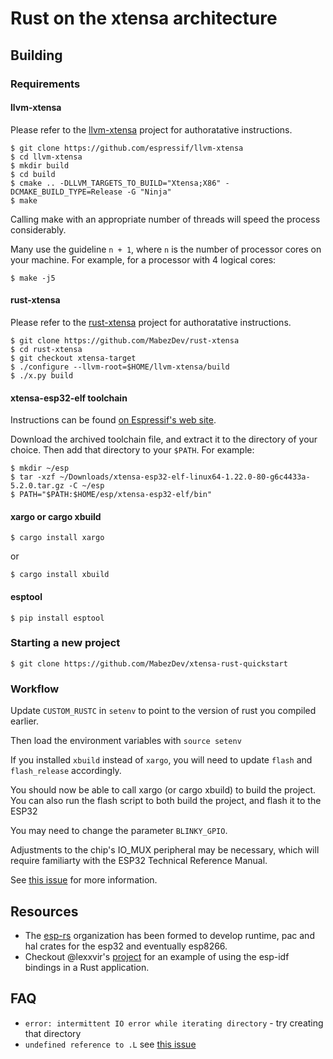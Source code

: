 
# Rust on the xtensa architecture

## Building

### Requirements

#### llvm-xtensa
Please refer to the [llvm-xtensa](https://github.com/espressif/llvm-xtensa) project for authoratative instructions.

    $ git clone https://github.com/espressif/llvm-xtensa
    $ cd llvm-xtensa
    $ mkdir build
    $ cd build
    $ cmake .. -DLLVM_TARGETS_TO_BUILD="Xtensa;X86" -DCMAKE_BUILD_TYPE=Release -G "Ninja"
    $ make

Calling make with an appropriate number of threads will speed the process considerably.

Many use the guideline `n + 1`, where `n` is the number of processor cores on your machine. For example, for a processor with 4 logical cores:
    
    $ make -j5

#### rust-xtensa
Please refer to the [rust-xtensa](https://github.com/MabezDev/rust-xtensa) project for authoratative instructions.

    $ git clone https://github.com/MabezDev/rust-xtensa
    $ cd rust-xtensa
    $ git checkout xtensa-target
    $ ./configure --llvm-root=$HOME/llvm-xtensa/build
    $ ./x.py build

#### xtensa-esp32-elf toolchain
Instructions can be found [on Espressif's web site](https://docs.espressif.com/projects/esp-idf/en/release-v3.0/get-started/linux-setup.html).

Download the archived toolchain file, and extract it to the directory of your choice. Then add that directory to your `$PATH`. For example:

    $ mkdir ~/esp
    $ tar -xzf ~/Downloads/xtensa-esp32-elf-linux64-1.22.0-80-g6c4433a-5.2.0.tar.gz -C ~/esp
    $ PATH="$PATH:$HOME/esp/xtensa-esp32-elf/bin"

#### xargo or cargo xbuild
    $ cargo install xargo

or

    $ cargo install xbuild

#### esptool
    $ pip install esptool

### Starting a new project
    $ git clone https://github.com/MabezDev/xtensa-rust-quickstart

### Workflow
Update `CUSTOM_RUSTC` in `setenv` to point to the version of rust you compiled earlier.

Then load the environment variables with `source setenv`

If you installed `xbuild` instead of `xargo`, you will need to update `flash` and `flash_release` accordingly.

You should now be able to call xargo (or cargo xbuild) to build the project. You can also run the flash script to both build the project, and flash it to the ESP32

You may need to change the parameter `BLINKY_GPIO`.

Adjustments to the chip's IO_MUX peripheral may be necessary, which will require familiarty with the ESP32 Technical Reference Manual.

See [this issue](https://github.com/MabezDev/idf2svd/issues/11) for more information.

## Resources

- The [esp-rs](https://github.com/esp-rs) organization has been formed to develop runtime, pac and hal crates for the esp32 and eventually esp8266.
- Checkout @lexxvir's [project](https://github.com/lexxvir/esp32-hello) for an example of using the esp-idf bindings in a Rust application.

## FAQ

- `error: intermittent IO error while iterating directory` - try creating that directory
- `undefined reference to .L` see [this issue](https://github.com/MabezDev/xtensa-rust-quickstart/issues/1)
